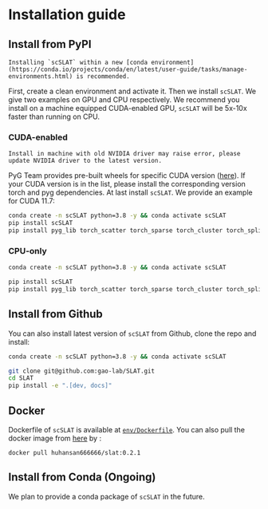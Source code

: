 # Installation guide

## Install from PyPI
```{note}
Installing `scSLAT` within a new [conda environment](https://conda.io/projects/conda/en/latest/user-guide/tasks/manage-environments.html) is recommended.
```
First, create a clean environment and activate it. Then we install `scSLAT`. We give two examples on GPU and CPU respectively. We recommend you install on a machine equipped CUDA-enabled GPU, `scSLAT` will be 5x-10x faster than running on CPU.

### CUDA-enabled

```{warning}
Install in machine with old NVIDIA driver may raise error, please update NVIDIA driver to the latest version.
```

PyG Team provides pre-built wheels for specific CUDA version ([here](https://data.pyg.org/whl/)). If your CUDA version is in the list, please install the corresponding version torch and pyg dependencies. At last install `scSLAT`. We provide an example for CUDA 11.7:

```bash
conda create -n scSLAT python=3.8 -y && conda activate scSLAT
pip install scSLAT
pip install pyg_lib torch_scatter torch_sparse torch_cluster torch_spline_conv -f https://data.pyg.org/whl/torch-2.0.0+cu117.html
```

### CPU-only

```bash
conda create -n scSLAT python=3.8 -y && conda activate scSLAT

pip install scSLAT
pip install pyg_lib torch_scatter torch_sparse torch_cluster torch_spline_conv -f https://data.pyg.org/whl/torch-2.0.0+cpu.html

```


## Install from Github
You can also install latest version of `scSLAT` from Github, clone the repo and install:

```bash
conda create -n scSLAT python=3.8 -y && conda activate scSLAT

git clone git@github.com:gao-lab/SLAT.git
cd SLAT
pip install -e ".[dev, docs]"
```

## Docker
Dockerfile of `scSLAT` is available at [`env/Dockerfile`](https://github.com/gao-lab/SLAT/blob/main/env/Dockerfile). You can also pull the docker image from [here](https://hub.docker.com/repository/docker/huhansan666666/slat) by :
```
docker pull huhansan666666/slat:0.2.1
```

## Install from Conda (Ongoing)
We plan to provide a conda package of `scSLAT` in the future.